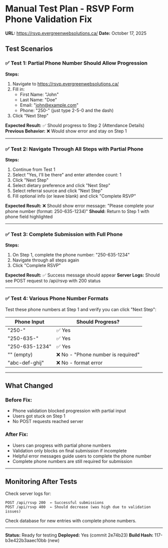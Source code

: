 # Manual Test Plan - RSVP Form Phone Validation Fix

**URL:** https://rsvp.evergreenwebsolutions.ca/
**Date:** October 17, 2025

## Test Scenarios

### ✅ Test 1: Partial Phone Number Should Allow Progression

**Steps:**
1. Navigate to https://rsvp.evergreenwebsolutions.ca/
2. Fill in:
   - First Name: "John"
   - Last Name: "Doe"
   - Email: "john@example.com"
   - Phone: "250-" (just type 2-5-0 and the dash)
3. Click "Next Step"

**Expected Result:** ✅ Should progress to Step 2 (Attendance Details)
**Previous Behavior:** ❌ Would show error and stay on Step 1

---

### ✅ Test 2: Navigate Through All Steps with Partial Phone

**Steps:**
1. Continue from Test 1
2. Select "Yes, I'll be there" and enter attendee count: 1
3. Click "Next Step"
4. Select dietary preference and click "Next Step"
5. Select referral source and click "Next Step"
6. Fill optional info (or leave blank) and click "Complete RSVP"

**Expected Result:** ❌ Should show error message: "Please complete your phone number (format: 250-635-1234)"
**Should:** Return to Step 1 with phone field highlighted

---

### ✅ Test 3: Complete Submission with Full Phone

**Steps:**
1. On Step 1, complete the phone number: "250-635-1234"
2. Navigate through all steps again
3. Click "Complete RSVP"

**Expected Result:** ✅ Success message should appear
**Server Logs:** Should see POST request to /api/rsvp with 200 status

---

### ✅ Test 4: Various Phone Number Formats

Test these phone numbers at Step 1 and verify you can click "Next Step":

| Phone Input | Should Progress? |
|-------------|-----------------|
| "250-" | ✅ Yes |
| "250-635-" | ✅ Yes |
| "250-635-1234" | ✅ Yes |
| "" (empty) | ❌ No - "Phone number is required" |
| "abc-def-ghij" | ❌ No - format error |

---

## What Changed

### Before Fix:
- Phone validation blocked progression with partial input
- Users got stuck on Step 1
- No POST requests reached server

### After Fix:
- Users can progress with partial phone numbers
- Validation only blocks on final submission if incomplete
- Helpful error messages guide users to complete the phone number
- Complete phone numbers are still required for submission

---

## Monitoring After Tests

Check server logs for:
```
POST /api/rsvp 200  ← Successful submissions
POST /api/rsvp 400  ← Should decrease (was high due to validation issues)
```

Check database for new entries with complete phone numbers.

---

**Status:** Ready for testing
**Deployed:** Yes (commit 2e74b23)
**Build Hash:** 117-b3e422b3aaec10bb (new)


